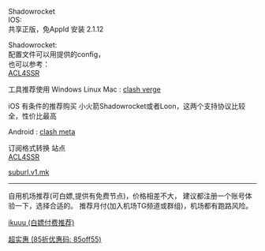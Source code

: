 Shadowrocket    
IOS:   
共享正版，免AppId 安装 2.1.12    

Shadowrocket:  
配置文件可以用提供的config，  
也可以参考：  
[ACL4SSR](https://github.com/ACL4SSR/ACL4SSR/tree/master)

工具推荐使用 
Windows Linux Mac : [clash verge](https://github.com/clash-verge-rev/clash-verge-rev)

iOS 有条件的推荐购买
小火箭Shadowrocket或者Loon，这两个支持协议比较全，性价比最高

Android  : [clash meta](https://github.com/MetaCubeX/ClashMetaForAndroid)

订阅格式转换 站点  
[ACL4SSR](https://acl4ssr-sub.github.io)

[suburl.v1.mk](https://suburl.v1.mk)

-----------------

自用机场推荐(可白嫖,提供有免费节点)，价格相差不大，
建议都注册一个账号体验一下，选择合适的。
推荐月付(加入机场TG频道或群组)，机场都有跑路风险。

[ikuuu (白嫖付费推荐)](https://ikuuu.pw/auth/register?code=KutA)

[超实惠 (85折优惠码: 85off55)](http://cshjc.shop/web/#/login?code=svmc5kzK)

